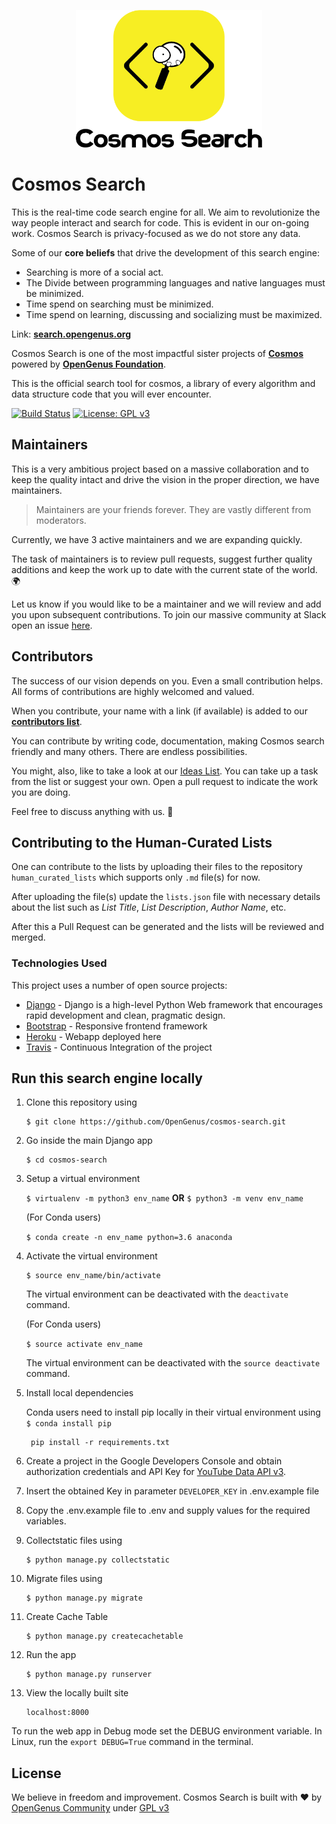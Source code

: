 <p align="center"><img src="static/logo/vertical.png" alt="cosmos-search" height="220px"></p>

# Cosmos Search

This is the real-time code search engine for all. We aim to revolutionize the way people interact and search for code. This is evident in our on-going work. Cosmos Search is privacy-focused as we do not store any data.

Some of our **core beliefs** that drive the development of this search engine:

* Searching is more of a social act.
* The Divide between programming languages and native languages must be minimized.
* Time spend on searching must be minimized.
* Time spend on learning, discussing and socializing must be maximized.

Link: [**search.opengenus.org**](http://search.opengenus.org)

Cosmos Search is one of the most impactful sister projects of [**Cosmos**](https://github.com/OpenGenus/cosmos) powered by [**OpenGenus Foundation**](https://github.com/OpenGenus).

This is the official search tool for cosmos, a library of every algorithm and data structure code that you will ever encounter.

[![Build Status](https://travis-ci.org/OpenGenus/cosmos-search.svg?branch=master)](https://travis-ci.org/OpenGenus/cosmos-search.svg?branch=master)
[![License: GPL v3](https://img.shields.io/badge/License-GPL%20v3-blue.svg)](https://www.gnu.org/licenses/gpl-3.0)


## Maintainers

This is a very ambitious project based on a massive collaboration and to keep the quality intact and drive the vision in the proper direction, we have maintainers.

> Maintainers are your friends forever. They are vastly different from moderators.

Currently, we have 3 active maintainers and we are expanding quickly.

The task of maintainers is to review pull requests, suggest further quality additions and keep the work up to date with the current state of the world. 🌍

Let us know if you would like to be a maintainer and we will review and add you upon subsequent contributions. To join our massive community at Slack open an issue [here](https://github.com/OpenGenus/OpenGenus-Slack).

## Contributors

The success of our vision depends on you. Even a small contribution helps. All forms of contributions are highly welcomed and valued.

When you contribute, your name with a link (if available) is added to our [**contributors list**](https://github.com/OpenGenus/cosmos-search/wiki/Contributors).

You can contribute by writing code, documentation, making Cosmos search friendly and many others. There are endless possibilities.

You might, also, like to take a look at our [Ideas List](https://github.com/OpenGenus/cosmos-search/wiki/Idea-List). You can take up a task from the list or suggest your own. Open a pull request to indicate the work you are doing.

Feel free to discuss anything with us. 💭

## Contributing to the Human-Curated Lists

One can contribute to the lists by uploading their files to the repository `human_curated_lists` which supports only `.md` file(s) for now.

After uploading the file(s) update the `lists.json` file with necessary details about the list such as _List Title_, _List Description_, _Author Name_, etc. 

After this a Pull Request can be generated and the lists will be reviewed and merged.

### Technologies Used

This project uses a number of open source projects:

* [Django](https://www.djangoproject.com/) - Django is a high-level Python Web framework that encourages rapid development and clean, pragmatic design.
* [Bootstrap](https://getbootstrap.com/) - Responsive frontend framework
* [Heroku](https://www.heroku.com/) - Webapp deployed here
* [Travis](travis-ci.org) - Continuous Integration of the project

## Run this search engine locally

1. Clone this repository using
	```
	$ git clone https://github.com/OpenGenus/cosmos-search.git
 	```

2. Go inside the main Django app

	```
	$ cd cosmos-search
	```

3. Setup a virtual environment

	`$ virtualenv -m python3 env_name` **OR** `$ python3 -m venv env_name`
	
	(For Conda users)
	
	`$ conda create -n env_name python=3.6 anaconda`
	

4. Activate the virtual environment
	```
	$ source env_name/bin/activate
	```
	
	The virtual environment can be deactivated with the `deactivate` command.
	
	(For Conda users)
	
	`$ source activate env_name`
	
	The virtual environment can be deactivated with the `source deactivate` command.
	
5.  Install local dependencies

	Conda users need to install pip locally in their virtual environment using `$ conda install pip`

       ```
        pip install -r requirements.txt
       ```
6.  Create a project in the Google Developers Console and obtain authorization credentials and API Key for [YouTube Data API v3](https://console.developers.google.com/apis/library/youtube.googleapis.com/).

7. Insert the obtained Key in parameter `DEVELOPER_KEY` in .env.example file

8.  Copy the .env.example file to .env and supply values for the required variables.

9. Collectstatic files using

	```
	$ python manage.py collectstatic
	```

10. Migrate files using

	```
    $ python manage.py migrate
	```
11. Create Cache Table

    ```
    $ python manage.py createcachetable
    ```

12. Run the app
	```
	$ python manage.py runserver
	```

13. View the locally built site

	```
	localhost:8000
	```
To run the web app in Debug mode set the DEBUG environment variable.
In Linux, run the `export DEBUG=True` command in the terminal.


## License

We believe in freedom and improvement. Cosmos Search is built with ♥ by [OpenGenus Community](https://github.com/OpenGenus) under [GPL v3](https://www.gnu.org/licenses/gpl-3.0)
